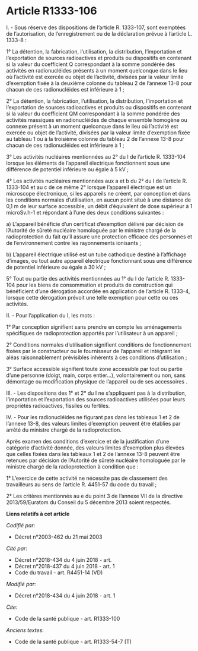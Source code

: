 # Article R1333-106

I. - Sous réserve des dispositions de l’article R. 1333-107, sont exemptées de l’autorisation, de l’enregistrement ou de la
déclaration prévue à l’article L. 1333-8 :

1° La détention, la fabrication, l’utilisation, la distribution, l’importation et l’exportation de sources radioactives et
produits ou dispositifs en contenant si la valeur du coefficient Q correspondant à la somme pondérée des activités en
radionucléides présents à un moment quelconque dans le lieu où l’activité est exercée ou objet de l’activité, divisées par la
valeur limite d’exemption fixée à la deuxième colonne du tableau 2 de l’annexe 13-8 pour chacun de ces radionucléides est
inférieure à 1 ;

2° La détention, la fabrication, l’utilisation, la distribution, l’importation et l’exportation de sources radioactives et
produits ou dispositifs en contenant si la valeur du coefficient QM correspondant à la somme pondérée des activités massiques
en radionucléides de chaque ensemble homogène ou connexe présent à un moment quelconque dans le lieu où l’activité est
exercée ou objet de l’activité, divisées par la valeur limite d’exemption fixée au tableau 1 ou à la troisième colonne du
tableau 2 de l’annexe 13-8 pour chacun de ces radionucléides est inférieure à 1 ;

3° Les activités nucléaires mentionnées au 2° du I de l’article R. 1333-104 lorsque les éléments de l’appareil électrique
fonctionnent sous une différence de potentiel inférieure ou égale à 5 kV ;

4° Les activités nucléaires mentionnées aux a et b du 2° du I de l’article R. 1333-104 et au c de ce même 2° lorsque
l’appareil électrique est un microscope électronique, si les appareils ne créent, par conception et dans les conditions
normales d’utilisation, en aucun point situé à une distance de 0,1 m de leur surface accessible, un débit d’équivalent de
dose supérieur à 1 microSv.h-1 et répondant à l’une des deux conditions suivantes :

a) L’appareil bénéficie d’un certificat d’exemption délivré par décision de l’Autorité de sûreté nucléaire homologuée par le
ministre chargé de la radioprotection du fait qu’il assure une protection efficace des personnes et de l’environnement contre
les rayonnements ionisants ;

b) L’appareil électrique utilisé est un tube cathodique destiné à l’affichage d’images, ou tout autre appareil électrique
fonctionnant sous une différence de potentiel inférieure ou égale à 30 kV ;

5° Tout ou partie des activités mentionnées au 1° du I de l’article R. 1333-104 pour les biens de consommation et produits de
construction qui bénéficient d’une dérogation accordée en application de l’article R. 1333-4, lorsque cette dérogation
prévoit une telle exemption pour cette ou ces activités.

II. - Pour l’application du I, les mots :

1° Par conception signifient sans prendre en compte les aménagements spécifiques de radioprotection apportés par
l’utilisateur à un appareil ;

2° Conditions normales d’utilisation signifient conditions de fonctionnement fixées par le constructeur ou le fournisseur de
l’appareil et intégrant les aléas raisonnablement prévisibles inhérents à ces conditions d’utilisation ;

3° Surface accessible signifient toute zone accessible par tout ou partie d’une personne (doigt, main, corps entier…),
volontairement ou non, sans démontage ou modification physique de l’appareil ou de ses accessoires .

III. - Les dispositions des 1° et 2° du I ne s’appliquent pas à la distribution, l’importation et l’exportation des sources
radioactives utilisées pour leurs propriétés radioactives, fissiles ou fertiles.

IV. - Pour les radionucléides ne figurant pas dans les tableaux 1 et 2 de l’annexe 13-8, des valeurs limites d’exemption
peuvent être établies par arrêté du ministre chargé de la radioprotection.

Après examen des conditions d’exercice et de la justification d’une catégorie d’activité donnée, des valeurs limites
d’exemption plus élevées que celles fixées dans les tableaux 1 et 2 de l’annexe 13-8 peuvent être retenues par décision de
l’Autorité de sûreté nucléaire homologuée par le ministre chargé de la radioprotection à condition que :

1° L’exercice de cette activité ne nécessite pas de classement des travailleurs au sens de l’article R. 4451-57 du code du
travail ;

2° Les critères mentionnés au e du point 3 de l’annexe VII de la directive 2013/59/Euratom du Conseil du 5 décembre 2013
soient respectés.

**Liens relatifs à cet article**

_Codifié par_:

  - Décret n°2003-462 du 21 mai 2003

_Cité par_:

  - Décret n°2018-434 du 4 juin 2018 - art.
  - Décret n°2018-437 du 4 juin 2018 - art. 1
  - Code du travail - art. R4451-14 (VD)

_Modifié par_:

  - Décret n°2018-434 du 4 juin 2018 - art. 1

_Cite_:

  - Code de la santé publique - art. R1333-100

_Anciens textes_:

  - Code de la santé publique - art. R1333-54-7 (T)
